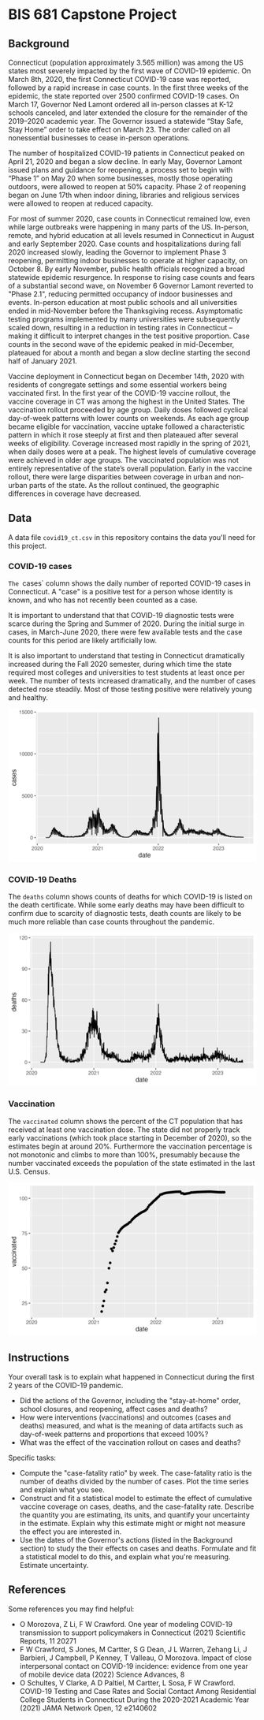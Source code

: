 # BIS 681 Capstone Project


## Background

Connecticut (population approximately 3.565 million) was among the US states most severely impacted by the first wave of COVID-19 epidemic. On March 8th, 2020, the first Connecticut COVID-19 case was reported, followed by a rapid increase in case counts. In the first three weeks of the epidemic, the state reported over 2500 confirmed COVID-19 cases. On March 17, Governor Ned Lamont ordered all in-person classes at K-12 schools canceled, and later extended the closure for the remainder of the 2019–2020 academic year. The Governor issued a statewide “Stay Safe, Stay Home” order to take effect on March 23. The order called on all nonessential businesses to cease in-person operations. 

The number of hospitalized COVID-19 patients in Connecticut peaked on April 21, 2020 and began a slow decline. In early May, Governor Lamont issued plans and guidance for reopening, a process set to begin with “Phase 1” on May 20 when some businesses, mostly those operating outdoors, were allowed to reopen at 50% capacity.  Phase 2 of reopening began on June 17th when indoor dining, libraries and religious services were allowed to reopen at reduced capacity. 

For most of summer 2020, case counts in Connecticut remained low, even while large outbreaks were happening in many parts of the US.  In-person, remote, and hybrid education at all levels resumed in Connecticut in August and early September 2020. Case counts and hospitalizations during fall 2020 increased slowly, leading the Governor to implement Phase 3 reopening, permitting indoor businesses to operate at higher capacity, on October 8. By early November, public health officials recognized a broad statewide epidemic resurgence. In response to rising case counts and fears of a substantial second wave, on November 6 Governor Lamont reverted to "Phase 2.1", reducing permitted occupancy of indoor businesses and events. In-person education at most public schools and all universities ended in mid-November before the Thanksgiving recess. Asymptomatic testing programs implemented by many universities were subsequently scaled down, resulting in a reduction in testing rates in Connecticut – making it difficult to interpret changes in the test positive proportion. Case counts in the second wave of the epidemic peaked in mid-December, plateaued for about a month and began a slow decline starting the second half of January 2021. 

Vaccine deployment in Connecticut began on December 14th, 2020 with residents of congregate settings and some essential workers being vaccinated first.  In the first year of the COVID-19 vaccine rollout, the vaccine coverage in CT was among the highest in the United States. The vaccination rollout proceeded by age group. Daily doses followed cyclical day-of-week patterns with lower counts on weekends. As each age group became eligible for vaccination, vaccine uptake followed a characteristic pattern in which it rose steeply at first and then plateaued after several weeks of eligibility. Coverage increased most rapidly in the spring of 2021, when daily doses were at a peak. The highest levels of cumulative coverage were achieved in older age groups.  The vaccinated population was not entirely representative of the state’s overall population. Early in the vaccine rollout, there were large disparities between coverage in urban and non-urban parts of the state. As the rollout continued, the geographic differences in coverage have decreased.


## Data

A data file `covid19_ct.csv` in this repository contains the data you'll need for this project. 


### COVID-19 cases

`The `cases` column shows the daily number of reported COVID-19 cases in Connecticut. A "case" is a positive test for a person whose identity is known, and who has not recently been counted as a case. 

It is important to understand that that COVID-19 diagnostic tests were scarce during the Spring and Summer of 2020. During the initial surge in cases, in March-June 2020, there were few available tests and the case counts for this period are likely artificially low. 

It is also important to understand that testing in Connecticut dramatically increased during the Fall 2020 semester, during which time the state required most colleges and universities to test students at least once per week. The number of tests increased dramatically, and the number of cases detected rose steadily. Most of those testing positive were relatively young and healthy. 

![](img/cases.png)


### COVID-19 Deaths

The `deaths` column shows counts of deaths for which COVID-19 is listed on the death certificate. While some early deaths may have been difficult to confirm due to scarcity of diagnostic tests, death counts are likely to be much more reliable than case counts throughout the pandemic. 

![](img/deaths.png)

### Vaccination

The `vaccinated` column shows the percent of the CT population that has received at least one vaccination dose. The state did not properly track early vaccinations (which took place starting in December of 2020), so the estimates begin at around 20%. Furthermore the vaccination percentage is not monotonic and climbs to more than 100%, presumably because the number vaccinated exceeds the population of the state estimated in the last U.S. Census.  

![](img/vaccinated.png)


## Instructions

Your overall task is to explain what happened in Connecticut during the first 2 years of the COVID-19 pandemic. 
- Did the actions of the Governor, including the "stay-at-home" order, school closures, and reopening, affect cases and deaths? 
- How were interventions (vaccinations) and outcomes (cases and deaths) measured, and what is the meaning of data artifacts such as day-of-week patterns and proportions that exceed 100%? 
- What was the effect of the vaccination rollout on cases and deaths? 

Specific tasks: 
- Compute the "case-fatality ratio" by week. The case-fatality ratio is the number of deaths divided by the number of cases. Plot the time series and explain what you see. 
- Construct and fit a statistical model to estimate the effect of cumulative vaccine coverage on cases, deaths, and the case-fatality rate. Describe the quantity you are estimating, its units, and quantify your uncertainty in the estimate. Explain why this estimate might or might not measure the effect you are interested in. 
- Use the dates of the Governor's actions (listed in the Background section) to study the their effects on cases and deaths. Formulate and fit a statistical model to do this, and explain what you're measuring. Estimate uncertainty. 

## References

Some references you may find helpful: 

- O Morozova, Z Li, F W Crawford. One year of modeling COVID-19 transmission to support policymakers in Connecticut (2021) Scientific Reports, 11 20271
- F W Crawford, S Jones, M Cartter, S G Dean, J L Warren, Zehang Li, J Barbieri, J Campbell, P Kenney, T Valleau, O Morozova. Impact of close interpersonal contact on COVID-19 incidence: evidence from one year of mobile device data (2022) Science Advances, 8 
- O Schultes, V Clarke, A D Paltiel, M Cartter, L Sosa, F W Crawford. COVID-19 Testing and Case Rates and Social Contact Among Residential College Students in Connecticut During the 2020-2021 Academic Year (2021) JAMA Network Open, 12 e2140602 




